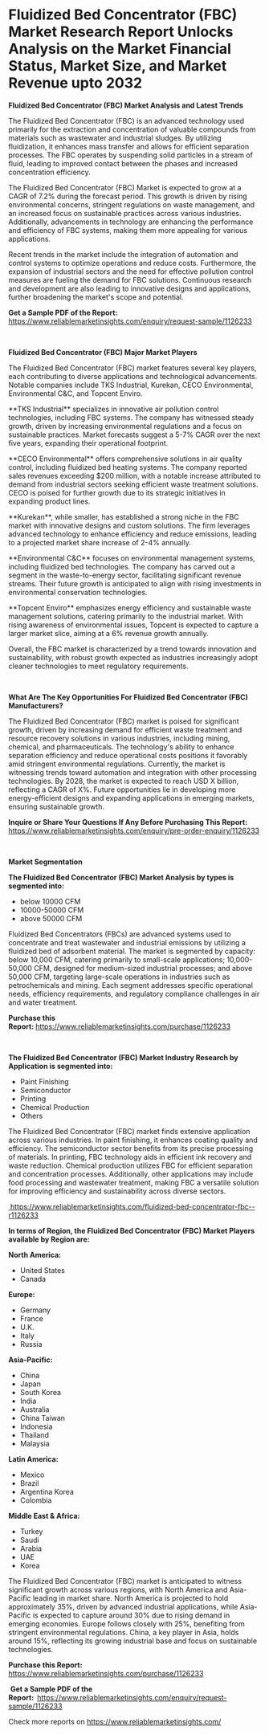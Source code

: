 <p><h1>Fluidized Bed Concentrator (FBC) Market Research Report Unlocks Analysis on the Market Financial Status, Market Size, and Market Revenue upto 2032</h1></p><p><strong>Fluidized Bed Concentrator (FBC) Market Analysis and Latest Trends</strong></p>
<p><p>The Fluidized Bed Concentrator (FBC) is an advanced technology used primarily for the extraction and concentration of valuable compounds from materials such as wastewater and industrial sludges. By utilizing fluidization, it enhances mass transfer and allows for efficient separation processes. The FBC operates by suspending solid particles in a stream of fluid, leading to improved contact between the phases and increased concentration efficiency.</p><p>The Fluidized Bed Concentrator (FBC) Market is expected to grow at a CAGR of 7.2% during the forecast period. This growth is driven by rising environmental concerns, stringent regulations on waste management, and an increased focus on sustainable practices across various industries. Additionally, advancements in technology are enhancing the performance and efficiency of FBC systems, making them more appealing for various applications.</p><p>Recent trends in the market include the integration of automation and control systems to optimize operations and reduce costs. Furthermore, the expansion of industrial sectors and the need for effective pollution control measures are fueling the demand for FBC solutions. Continuous research and development are also leading to innovative designs and applications, further broadening the market's scope and potential.</p></p>
<p><strong>Get a Sample PDF of the Report:&nbsp;</strong> <a href="https://www.reliablemarketinsights.com/enquiry/request-sample/1126233?utm_campaign=2413&utm_medium=2&utm_source=Github&utm_content=ia&utm_term=24022025&utm_id=fluidized-bed-concentrator-fbc">https://www.reliablemarketinsights.com/enquiry/request-sample/1126233</a></p>
<p>&nbsp;</p>
<p><strong>Fluidized Bed Concentrator (FBC) Major Market Players</strong></p>
<p><p>The Fluidized Bed Concentrator (FBC) market features several key players, each contributing to diverse applications and technological advancements. Notable companies include TKS Industrial, Kurekan, CECO Environmental, Environmental C&C, and Topcent Enviro.</p><p>**TKS Industrial** specializes in innovative air pollution control technologies, including FBC systems. The company has witnessed steady growth, driven by increasing environmental regulations and a focus on sustainable practices. Market forecasts suggest a 5-7% CAGR over the next five years, expanding their operational footprint.</p><p>**CECO Environmental** offers comprehensive solutions in air quality control, including fluidized bed heating systems. The company reported sales revenues exceeding $200 million, with a notable increase attributed to demand from industrial sectors seeking efficient waste treatment solutions. CECO is poised for further growth due to its strategic initiatives in expanding product lines.</p><p>**Kurekan**, while smaller, has established a strong niche in the FBC market with innovative designs and custom solutions. The firm leverages advanced technology to enhance efficiency and reduce emissions, leading to a projected market share increase of 2-4% annually.</p><p>**Environmental C&C** focuses on environmental management systems, including fluidized bed technologies. The company has carved out a segment in the waste-to-energy sector, facilitating significant revenue streams. Their future growth is anticipated to align with rising investments in environmental conservation technologies.</p><p>**Topcent Enviro** emphasizes energy efficiency and sustainable waste management solutions, catering primarily to the industrial market. With rising awareness of environmental issues, Topcent is expected to capture a larger market slice, aiming at a 6% revenue growth annually.</p><p>Overall, the FBC market is characterized by a trend towards innovation and sustainability, with robust growth expected as industries increasingly adopt cleaner technologies to meet regulatory requirements.</p></p>
<p>&nbsp;</p>
<p><strong>What Are The Key Opportunities For Fluidized Bed Concentrator (FBC) Manufacturers?</strong></p>
<p><p>The Fluidized Bed Concentrator (FBC) market is poised for significant growth, driven by increasing demand for efficient waste treatment and resource recovery solutions in various industries, including mining, chemical, and pharmaceuticals. The technology's ability to enhance separation efficiency and reduce operational costs positions it favorably amid stringent environmental regulations. Currently, the market is witnessing trends toward automation and integration with other processing technologies. By 2028, the market is expected to reach USD X billion, reflecting a CAGR of X%. Future opportunities lie in developing more energy-efficient designs and expanding applications in emerging markets, ensuring sustainable growth.</p></p>
<p><strong>Inquire or Share Your Questions If Any Before Purchasing This Report:</strong> <a href="https://www.reliablemarketinsights.com/enquiry/pre-order-enquiry/1126233?utm_campaign=2413&utm_medium=2&utm_source=Github&utm_content=ia&utm_term=24022025&utm_id=fluidized-bed-concentrator-fbc">https://www.reliablemarketinsights.com/enquiry/pre-order-enquiry/1126233</a></p>
<p>&nbsp;</p>
<p><strong>Market Segmentation</strong></p>
<p><strong>The Fluidized Bed Concentrator (FBC) Market Analysis by types is segmented into:</strong></p>
<p><ul><li>below 10000 CFM</li><li>10000-50000 CFM</li><li>above 50000 CFM</li></ul></p>
<p><p>Fluidized Bed Concentrators (FBCs) are advanced systems used to concentrate and treat wastewater and industrial emissions by utilizing a fluidized bed of adsorbent material. The market is segmented by capacity: below 10,000 CFM, catering primarily to small-scale applications; 10,000-50,000 CFM, designed for medium-sized industrial processes; and above 50,000 CFM, targeting large-scale operations in industries such as petrochemicals and mining. Each segment addresses specific operational needs, efficiency requirements, and regulatory compliance challenges in air and water treatment.</p></p>
<p><strong>Purchase this Report:&nbsp;</strong><a href="https://www.reliablemarketinsights.com/purchase/1126233?utm_campaign=2413&utm_medium=2&utm_source=Github&utm_content=ia&utm_term=24022025&utm_id=fluidized-bed-concentrator-fbc">https://www.reliablemarketinsights.com/purchase/1126233</a></p>
<p>&nbsp;</p>
<p><strong>The Fluidized Bed Concentrator (FBC) Market Industry Research by Application is segmented into:</strong></p>
<p><ul><li>Paint Finishing</li><li>Semiconductor</li><li>Printing</li><li>Chemical Production</li><li>Others</li></ul></p>
<p><p>The Fluidized Bed Concentrator (FBC) market finds extensive application across various industries. In paint finishing, it enhances coating quality and efficiency. The semiconductor sector benefits from its precise processing of materials. In printing, FBC technology aids in efficient ink recovery and waste reduction. Chemical production utilizes FBC for efficient separation and concentration processes. Additionally, other applications may include food processing and wastewater treatment, making FBC a versatile solution for improving efficiency and sustainability across diverse sectors.</p></p>
<p><a href="https://www.reliablemarketinsights.com/fluidized-bed-concentrator-fbc--r1126233?utm_campaign=2413&utm_medium=2&utm_source=Github&utm_content=ia&utm_term=24022025&utm_id=fluidized-bed-concentrator-fbc">&nbsp;https://www.reliablemarketinsights.com/fluidized-bed-concentrator-fbc--r1126233</a></p>
<p><strong>In terms of Region, the Fluidized Bed Concentrator (FBC) Market Players available by Region are:</strong></p>
<p>
    <p> <strong> North America: </strong>
        <ul>
            <li>United States</li>
            <li>Canada</li>
        </ul>
        </p> 
    <p> <strong> Europe: </strong>
        <ul>
            <li>Germany</li>
            <li>France</li>
            <li>U.K.</li>
            <li>Italy</li>
            <li>Russia</li>
        </ul>
        </p> 
    <p> <strong> Asia-Pacific: </strong>
        <ul>
            <li>China</li>
            <li>Japan</li>
            <li>South Korea</li>
            <li>India</li>
            <li>Australia</li>
            <li>China Taiwan</li>
            <li>Indonesia</li>
            <li>Thailand</li>
            <li>Malaysia</li>
        </ul>
        </p> 
    <p> <strong> Latin America: </strong>
        <ul>
            <li>Mexico</li>
            <li>Brazil</li>
            <li>Argentina Korea</li>
            <li>Colombia</li>
        </ul>
        </p> 
    <p> <strong> Middle East & Africa: </strong>
        <ul>
            <li>Turkey</li>
            <li>Saudi</li>
            <li>Arabia</li>
            <li>UAE</li>
            <li>Korea</li>
        </ul>
    </p>
    </p>
<p><p>The Fluidized Bed Concentrator (FBC) market is anticipated to witness significant growth across various regions, with North America and Asia-Pacific leading in market share. North America is projected to hold approximately 35%, driven by advanced industrial applications, while Asia-Pacific is expected to capture around 30% due to rising demand in emerging economies. Europe follows closely with 25%, benefiting from stringent environmental regulations. China, a key player in Asia, holds around 15%, reflecting its growing industrial base and focus on sustainable technologies.</p></p>
<p><strong>Purchase this Report: </strong><a href="https://www.reliablemarketinsights.com/purchase/1126233?utm_campaign=2413&utm_medium=2&utm_source=Github&utm_content=ia&utm_term=24022025&utm_id=fluidized-bed-concentrator-fbc">https://www.reliablemarketinsights.com/purchase/1126233</a></p>
<p>&nbsp;<strong>Get a Sample PDF of the Report:&nbsp;&nbsp;</strong><a href="https://www.reliablemarketinsights.com/enquiry/request-sample/1126233?utm_campaign=2413&utm_medium=2&utm_source=Github&utm_content=ia&utm_term=24022025&utm_id=fluidized-bed-concentrator-fbc">https://www.reliablemarketinsights.com/enquiry/request-sample/1126233</a></p>
<p><strong></strong></p>
<p>Check more reports on <a href="https://www.reliablemarketinsights.com/?utm_campaign=2413&utm_medium=2&utm_source=Github&utm_content=ia&utm_term=24022025&utm_id=fluidized-bed-concentrator-fbc">https://www.reliablemarketinsights.com/</a></p>